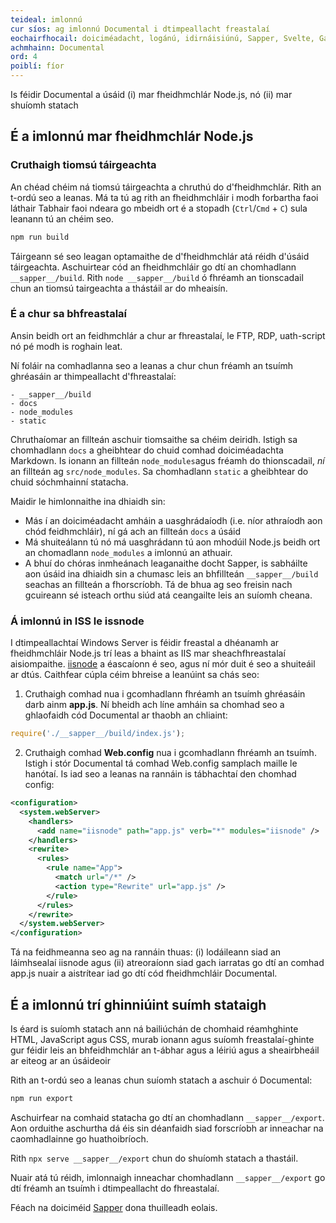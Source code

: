 ```yaml
---
teideal: imlonnú
cur síos: ag imlonnú Documental i dtimpeallacht freastalaí
eochairfhocail: doiciméadacht, logánú, idirnáisiúnú, Sapper, Svelte, Gaois, Fiontar & Scoil na Gaeilge, DCU
achmhainn: Documental
ord: 4
poiblí: fíor
---
```


Is féidir Documental a úsáid (i) mar fheidhmchlár Node.js, nó (ii) mar shuíomh statach

## É a imlonnú mar fheidhmchlár Node.js

### Cruthaigh tiomsú táirgeachta

An chéad chéim ná tiomsú táirgeachta a chruthú do d'fheidhmchlár. Rith an t-ordú seo a leanas. Má ta tú ag rith an fheidhmchláir i modh forbartha faoi láthair Tabhair faoi ndeara go mbeidh ort é a stopadh (`Ctrl`/`Cmd` + `C`) sula leanann tú an chéim seo. 

```cmd
npm run build
```

Táirgeann sé seo leagan optamaithe de d'fheidhmchlár atá réidh d'úsáid táirgeachta. Aschuirtear cód an fheidhmchláir go dtí an chomhadlann `__sapper__/build`. Rith `node __sapper__/build` ó fhréamh an tionscadail chun an tiomsú tairgeachta a thástáil ar do mheaisín.

### É a chur sa bhfreastalaí

Ansin beidh ort an feidhmchlár a chur ar fhreastalaí, le FTP, RDP, uath-script nó pé modh is roghain leat.

Ní foláir na comhadlanna seo a leanas a chur chun fréamh an tsuímh ghréasáin ar thimpeallacht d'fhreastalaí:

```
- __sapper__/build
- docs
- node_modules
- static
```

Chruthaíomar an fillteán aschuir tiomsaithe sa chéim deiridh. Istigh sa chomhadlann `docs` a gheibhtear do chuid comhad doiciméadachta Markdown. Is ionann an fillteán `node_modules`agus fréamh do thionscadail, *ní* an fillteán ag `src/node_modules`. Sa chomhadlann `static` a gheibhtear do chuid sóchmhainní statacha. 

Maidir le himlonnaithe ina dhiaidh sin:

- Más í an doiciméadacht amháin a uasghrádaíodh (i.e. níor athraíodh aon chód feidhmchláir), ní gá ach an fillteán `docs` a úsáid
- Má shuiteálann tú nó má uasghrádann tú aon mhodúil Node.js beidh ort an chomadlann `node_modules` a imlonnú an athuair.
- A bhuí do chóras inmheánach leaganaithe docht Sapper, is sabháilte aon úsáid ina dhiaidh sin a chumasc leis an bhfillteán `__sapper__/build` seachas an fillteán a fhorscríobh. Tá de bhua ag seo freisin nach gcuireann sé isteach orthu siúd atá ceangailte leis an suíomh cheana. 

### Á imlonnú in ISS le issnode

I dtimpeallachtaí Windows Server is féidir freastal a dhéanamh ar fheidhmchláir Node.js trí leas a bhaint as IIS mar sheachfhreastalaí aisiompaithe. 
[iisnode](https://github.com/Azure/iisnode) a éascaíonn é seo, agus ní mór duit é seo a shuiteáil ar dtús. Caithfear cúpla céim bhreise a leanúint sa chás seo:

1. Cruthaigh comhad nua i gcomhadlann fhréamh an tsuímh ghréasáin darb ainm **app.js**. Ní bheidh ach líne amháin sa chomhad seo a ghlaofaidh cód Documental ar thaobh an chliaint:

  ```js
  require('./__sapper__/build/index.js');
  ```

2. Cruthaigh comhad **Web.config** nua i gcomhadlann fhréamh an tsuímh. Istigh i stór Documental tá comhad Web.config samplach maille le hanótaí. Is iad seo a leanas na rannáin is tábhachtaí den chomhad config:

  ```xml
  <configuration>
    <system.webServer>
      <handlers>
        <add name="iisnode" path="app.js" verb="*" modules="iisnode" />
      </handlers>
      <rewrite>
        <rules>
          <rule name="App">
            <match url="/*" />
            <action type="Rewrite" url="app.js" />
          </rule>
        </rules>
      </rewrite>
    </system.webServer>
  </configuration>
  ```

  Tá na feidhmeanna seo ag na rannáin thuas: (i) lodáileann siad an láimhsealaí iisnode agus (ii) atreoraíonn siad gach iarratas go dtí an comhad app.js nuair a aistrítear iad go dtí cód fheidhmchláir Documental. 



## É a imlonnú trí ghinniúint suímh stataigh

Is éard is suíomh statach ann ná bailiúchán de chomhaid réamhghinte HTML, JavaScript agus CSS, murab ionann agus suíomh freastalaí-ghinte gur féidir leis an bhfeidhmchlár an t-ábhar agus a léiriú agus a sheairbheáil ar eiteog ar an úsáideoir 

Rith an t-ordú seo a leanas chun suíomh statach a aschuir ó Documental:

```cmd
npm run export
```
Aschuirfear na comhaid statacha go dtí an chomhadlann `__sapper__/export`. Aon orduithe aschurtha dá éis sin déanfaidh siad forscríobh ar inneachar na caomhadlainne go huathoibríoch. 

Rith `npx serve __sapper__/export` chun do shuíomh statach a thastáil.

Nuair atá tú réidh, imlonnaigh inneachar chomhadlann `__sapper__/export` go dtí fréamh an tsuímh i dtimpeallacht do fhreastalaí.

Féach na doiciméid [Sapper](https://sapper.svelte.dev/) dona thuilleadh eolais. 

